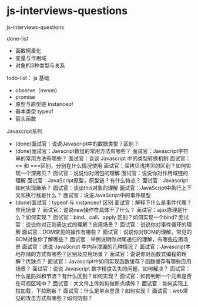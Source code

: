 # js-interviews-questions
js-interviews-questions

done-list
- 函数柯里化
- 变量与作用域
- 对象的3种类型与关系

todo-list：
js 基础
- observe（mvvm）
- promise
- 原型与原型链 instanceof
- 基本类型 typeof
- 箭头函数

Javascript系列
- (done)面试官：说说Javascript中的数据类型？区别？
- (done)面试官：Javscript数组的常用方法有哪些？
面试官：Javascript字符串的常用方法有哪些？
面试官：谈谈 Javascript 中的类型转换机制
面试官：== 和 ===区别，分别在什么情况使用
面试官：深拷贝浅拷贝的区别？如何实现一个深拷贝？
面试官：说说你对闭包的理解
面试官：说说你对作用域链的理解
面试官：JavaScript原型，原型链 ? 有什么特点？
面试官：Javascript如何实现继承？
面试官：谈谈this对象的理解
面试官：JavaScript中执行上下文和执行栈是什么？
面试官：说说JavaScript中的事件模型
- (done)面试官：typeof 与 instanceof 区别
面试官：解释下什么是事件代理？应用场景？
面试官：说说new操作符具体干了什么？
面试官：ajax原理是什么？如何实现？
面试官：bind、call、apply 区别？如何实现一个bind?
面试官：说说你对正则表达式的理解？应用场景？
面试官：说说你对事件循环的理解
面试官：DOM常见的操作有哪些？
面试官：说说你对BOM的理解，常见的BOM对象你了解哪些？
面试官：举例说明你对尾递归的理解，有哪些应用场景
面试官：说说 JavaScript 中内存泄漏的几种情况？
面试官：Javascript本地存储的方式有哪些？区别及应用场景？
面试官：说说你对函数式编程的理解？优缺点？
面试官：Javascript中如何实现函数缓存？函数缓存有哪些应用场景？
面试官：说说 Javascript 数字精度丢失的问题，如何解决？
面试官：什么是防抖和节流？有什么区别？如何实现？
面试官：如何判断一个元素是否在可视区域中？
面试官：大文件上传如何做断点续传？
面试官：如何实现上拉加载，下拉刷新？
面试官：什么是单点登录？如何实现？
面试官：web常见的攻击方式有哪些？如何防御？
